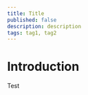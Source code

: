 ```yaml
---
title: Title
published: false
description: description
tags: tag1, tag2
---
```


# Introduction

Test
